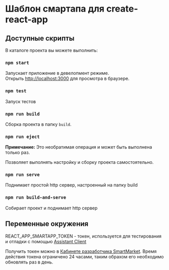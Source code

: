 # Шаблон смартапа для create-react-app

## Доступные скрипты

В каталоге проекта вы можете выполнить:

### `npm start`

Запускает приложение в девелопмент режиме.\
Открыть [http://localhost:3000](http://localhost:3000) для просмотра в браузере.

### `npm test`

Запуск тестов

### `npm run build`

Сборка проекта в папку `build`.

### `npm run eject`

**Примечание:** Это необратимая операция и может быть выполнена только раз.

Позволяет выполнять настройку и сборку проекта самостоятельно.

### `npm run serve`

Поднимает простой http сервер, настроенный на папку build

### `npm run build-and-serve`

Собирает проект и поднимает http сервер

## Переменные окружения

REACT_APP_SMARTAPP_TOKEN - токен, используется для тестирования и отладки с помощью [Assistant Client](https://developer.sberdevices.ru/docs/ru/developer_tools/sdk/overview)

Получить токен можно в [Кабинете разработчика SmartMarket](https://developers.sber.ru/studio/settings/emulator). Время действия токена ограничено 24 часами, таким обрахом его необходимо обновлять раз в день.
